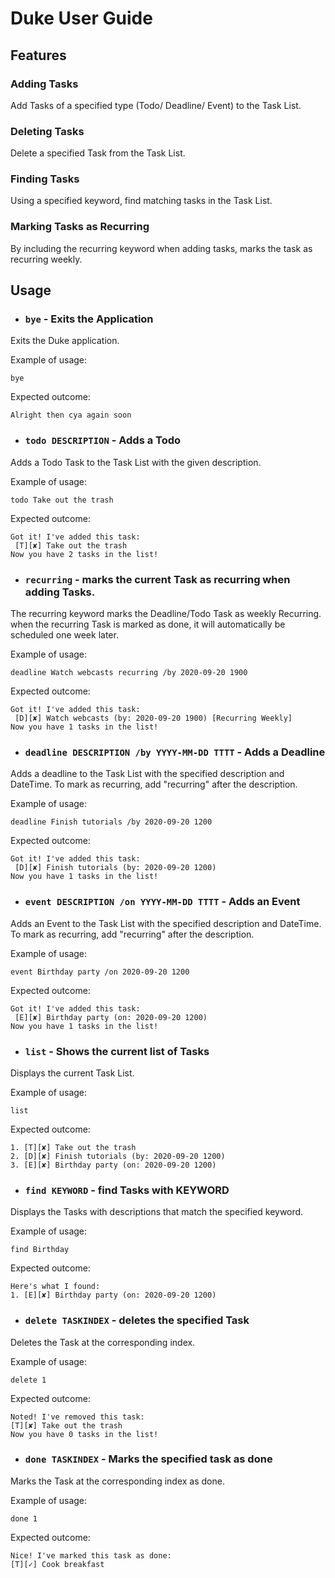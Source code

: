 # Duke User Guide

## Features 

### Adding Tasks
Add Tasks of a specified type (Todo/ Deadline/ Event) to the Task List.

### Deleting Tasks
Delete a specified Task from the Task List.

### Finding Tasks
Using a specified keyword, find matching tasks in the Task List.

### Marking Tasks as Recurring
By including the recurring keyword when adding tasks, marks the task as recurring weekly.
## Usage

- ### `bye` - Exits the Application
Exits the Duke application.

Example of usage: 

`bye`

Expected outcome:

`Alright then cya again soon`

- ### `todo DESCRIPTION` - Adds a Todo
Adds a Todo Task to the Task List with the given description.

Example of usage:
 
`todo Take out the trash`

Expected outcome:

```
Got it! I've added this task:
 [T][✘] Take out the trash
Now you have 2 tasks in the list!
```

- ### `recurring` - marks the current Task as recurring when adding Tasks.
The recurring keyword marks the Deadline/Todo Task as weekly Recurring.
when the recurring Task is marked as done, it will automatically be scheduled one week later.

Example of usage:

`deadline Watch webcasts recurring /by 2020-09-20 1900`

Expected outcome:

```
Got it! I've added this task:
 [D][✘] Watch webcasts (by: 2020-09-20 1900) [Recurring Weekly]
Now you have 1 tasks in the list!
```

- ### `deadline DESCRIPTION /by YYYY-MM-DD TTTT` - Adds a Deadline
Adds a deadline to the Task List with the specified description and DateTime.
To mark as recurring, add "recurring" after the description.

Example of usage:

`deadline Finish tutorials /by 2020-09-20 1200`

Expected outcome:

```
Got it! I've added this task:
 [D][✘] Finish tutorials (by: 2020-09-20 1200)
Now you have 1 tasks in the list!
```

- ### `event DESCRIPTION /on YYYY-MM-DD TTTT` - Adds an Event
Adds an Event to the Task List with the specified description and DateTime.
To mark as recurring, add "recurring" after the description.

Example of usage:

`event Birthday party /on 2020-09-20 1200`

Expected outcome:

```
Got it! I've added this task:
 [E][✘] Birthday party (on: 2020-09-20 1200)
Now you have 1 tasks in the list!
```

- ### `list` - Shows the current list of Tasks
Displays the current Task List.

Example of usage:

`list`

Expected outcome:

```
1. [T][✘] Take out the trash
2. [D][✘] Finish tutorials (by: 2020-09-20 1200)
3. [E][✘] Birthday party (on: 2020-09-20 1200)
```

- ### `find KEYWORD` - find Tasks with KEYWORD
Displays the Tasks with descriptions that match the specified keyword.

Example of usage:

`find Birthday`

Expected outcome:

```
Here's what I found:
1. [E][✘] Birthday party (on: 2020-09-20 1200)
```

- ### `delete TASKINDEX` - deletes the specified Task
Deletes the Task at the corresponding index.

Example of usage:

`delete 1`

Expected outcome:

```
Noted! I've removed this task:
[T][✘] Take out the trash
Now you have 0 tasks in the list!
```

- ### `done TASKINDEX` - Marks the specified task as done
Marks the Task at the corresponding index as done.

Example of usage:

`done 1`

Expected outcome:

```
Nice! I've marked this task as done:
[T][✓] Cook breakfast
```
